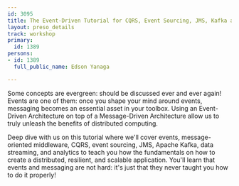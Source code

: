 ```yaml
---
id: 3095
title: The Event-Driven Tutorial for CQRS, Event Sourcing, JMS, Kafka and Streaming
layout: preso_details
track: workshop
primary:
  id: 1389
persons:
- id: 1389
  full_public_name: Edson Yanaga

---
```

Some concepts are evergreen: should be discussed ever and ever again! Events are one of them: once you shape your mind around events, messaging becomes an essential asset in your toolbox. Using an Event-Driven Architecture on top of a Message-Driven Architecture allow us to truly unleash the benefits of distributed computing.

Deep dive with us on this tutorial where we'll cover events, message-oriented middleware, CQRS, event sourcing, JMS, Apache Kafka, data streaming, and analytics to teach you how the fundamentals on how to create a distributed, resilient, and scalable application. You'll learn that events and messaging are not hard: it's just that they never taught you how to do it properly!